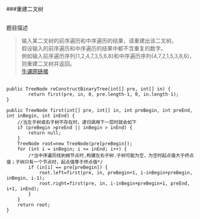 ###重建二叉树
##
题目描述  
>输入某二叉树的前序遍历和中序遍历的结果，请重建出该二叉树。  
>假设输入的前序遍历和中序遍历的结果中都不含重复的数字。  
>例如输入前序遍历序列{1,2,4,7,3,5,6,8}和中序遍历序列{4,7,2,1,5,3,8,6}，则重建二叉树并返回。    
>[牛课网链接](http://www.nowcoder.com/practice/8a19cbe657394eeaac2f6ea9b0f6fcf6?tpId=13&tqId=11157&rp=1&ru=%2Fta%2Fcoding-interviews&qru=%2Fta%2Fcoding-interviews%2Fquestion-ranking) 

##  
```
public TreeNode reConstructBinaryTree(int[] pre, int[] in) {
		return first(pre, in, 0, pre.length-1, 0, in.length-1);
}

public TreeNode first(int[] pre, int[] in, int preBegin, int preEnd, int inBegin, int inEnd) {
	//当左子树或右子树不存在时，递归调用下一层时就会如下
	if (preBegin >preEnd || inBegin > inEnd) {
		return null;
	}
	TreeNode root=new TreeNode(pre[preBegin]);
	for (int i = inBegin; i <= inEnd; i++) {
		/*当中序遍历找到根节点时,构建左右子树.子树可能为空，为空时起点值大于终点值；子树只有一个节点时，起点值等于终点值*/
		if (in[i] == pre[preBegin]) {
			root.left=first(pre, in, preBegin+1, i-inBegin+preBegin, inBegin, i-1);
			root.right=first(pre, in, i-inBegin+preBegin+1, preEnd, i+1, inEnd);
		}
	}
	return root;
}
```
